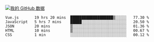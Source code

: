 [![我的 GitHub 数据](https://github-readme-stats.vercel.app/api?username=unbrain&?theme=dark)]()

<!--START_SECTION:waka-->
```text
Vue.js       19 hrs 20 mins  ███████████████████▒░░░░░   77.30 % 
JavaScript   5 hrs 7 mins    █████░░░░░░░░░░░░░░░░░░░░   20.50 % 
JSON         20 mins         ▒░░░░░░░░░░░░░░░░░░░░░░░░   01.36 % 
HTML         10 mins         ▒░░░░░░░░░░░░░░░░░░░░░░░░   00.67 % 
CSS          1 min           ░░░░░░░░░░░░░░░░░░░░░░░░░   00.12 % 
```
<!--END_SECTION:waka-->
